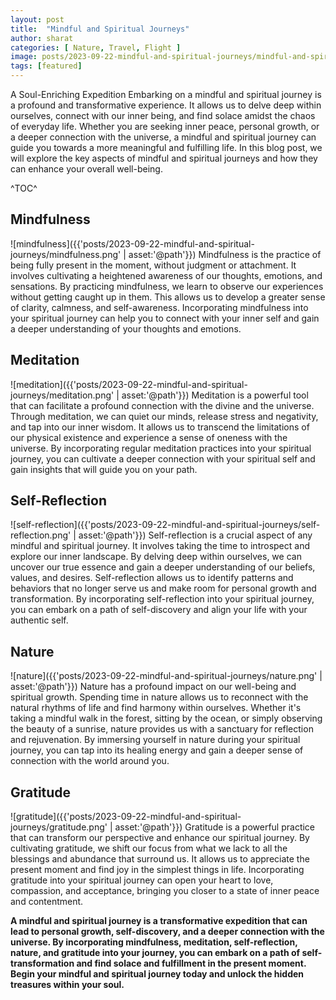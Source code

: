 ```yaml
---
layout: post
title:  "Mindful and Spiritual Journeys"
author: sharat
categories: [ Nature, Travel, Flight ]
image: posts/2023-09-22-mindful-and-spiritual-journeys/mindful-and-spiritual-journeys.png
tags: [featured]
---
```


A Soul-Enriching Expedition Embarking on a mindful and spiritual journey is a profound and transformative experience. It allows us to delve deep within ourselves, connect with our inner being, and find solace amidst the chaos of everyday life. Whether you are seeking inner peace, personal growth, or a deeper connection with the universe, a mindful and spiritual journey can guide you towards a more meaningful and fulfilling life. In this blog post, we will explore the key aspects of mindful and spiritual journeys and how they can enhance your overall well-being.

^TOC^

## Mindfulness
![mindfulness]({{'posts/2023-09-22-mindful-and-spiritual-journeys/mindfulness.png' | asset:'@path'}})
Mindfulness is the practice of being fully present in the moment, without judgment or attachment. It involves cultivating a heightened awareness of our thoughts, emotions, and sensations. By practicing mindfulness, we learn to observe our experiences without getting caught up in them. This allows us to develop a greater sense of clarity, calmness, and self-awareness. Incorporating mindfulness into your spiritual journey can help you to connect with your inner self and gain a deeper understanding of your thoughts and emotions.

##  Meditation
![meditation]({{'posts/2023-09-22-mindful-and-spiritual-journeys/meditation.png' | asset:'@path'}})
Meditation is a powerful tool that can facilitate a profound connection with the divine and the universe. Through meditation, we can quiet our minds, release stress and negativity, and tap into our inner wisdom. It allows us to transcend the limitations of our physical existence and experience a sense of oneness with the universe. By incorporating regular meditation practices into your spiritual journey, you can cultivate a deeper connection with your spiritual self and gain insights that will guide you on your path.
 
##  Self-Reflection
 ![self-reflection]({{'posts/2023-09-22-mindful-and-spiritual-journeys/self-reflection.png' | asset:'@path'}})
Self-reflection is a crucial aspect of any mindful and spiritual journey. It involves taking the time to introspect and explore our inner landscape. By delving deep within ourselves, we can uncover our true essence and gain a deeper understanding of our beliefs, values, and desires. Self-reflection allows us to identify patterns and behaviors that no longer serve us and make room for personal growth and transformation. By incorporating self-reflection into your spiritual journey, you can embark on a path of self-discovery and align your life with your authentic self.

##  Nature
 ![nature]({{'posts/2023-09-22-mindful-and-spiritual-journeys/nature.png' | asset:'@path'}})
Nature has a profound impact on our well-being and spiritual growth. Spending time in nature allows us to reconnect with the natural rhythms of life and find harmony within ourselves. Whether it's taking a mindful walk in the forest, sitting by the ocean, or simply observing the beauty of a sunrise, nature provides us with a sanctuary for reflection and rejuvenation. By immersing yourself in nature during your spiritual journey, you can tap into its healing energy and gain a deeper sense of connection with the world around you.

##  Gratitude
![gratitude]({{'posts/2023-09-22-mindful-and-spiritual-journeys/gratitude.png' | asset:'@path'}})
Gratitude is a powerful practice that can transform our perspective and enhance our spiritual journey. By cultivating gratitude, we shift our focus from what we lack to all the blessings and abundance that surround us. It allows us to appreciate the present moment and find joy in the simplest things in life. Incorporating gratitude into your spiritual journey can open your heart to love, compassion, and acceptance, bringing you closer to a state of inner peace and contentment.



**A mindful and spiritual journey is a transformative expedition that can lead to personal growth, self-discovery, and a deeper connection with the universe. By incorporating mindfulness, meditation, self-reflection, nature, and gratitude into your journey, you can embark on a path of self-transformation and find solace and fulfillment in the present moment. Begin your mindful and spiritual journey today and unlock the hidden treasures within your soul.**
